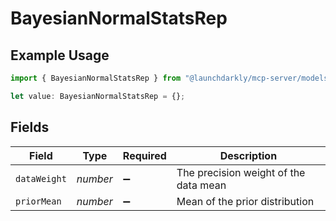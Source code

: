# BayesianNormalStatsRep

## Example Usage

```typescript
import { BayesianNormalStatsRep } from "@launchdarkly/mcp-server/models/components";

let value: BayesianNormalStatsRep = {};
```

## Fields

| Field                                 | Type                                  | Required                              | Description                           |
| ------------------------------------- | ------------------------------------- | ------------------------------------- | ------------------------------------- |
| `dataWeight`                          | *number*                              | :heavy_minus_sign:                    | The precision weight of the data mean |
| `priorMean`                           | *number*                              | :heavy_minus_sign:                    | Mean of the prior distribution        |